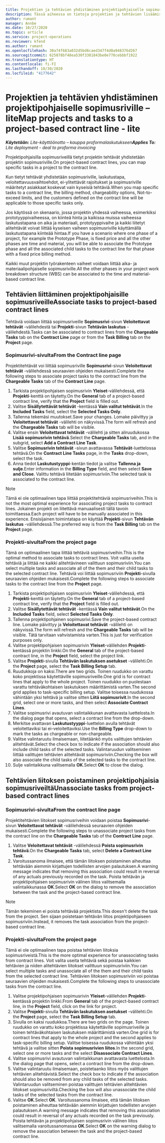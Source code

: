 ```yaml
---
title: Projektien ja tehtävien yhdistäminen projektipohjaiselle sopimusriville – lite
description: Tässä aiheessa on tietoja projektien ja tehtävien lisäämisestä sopimusriville ja niiden poistamisesta sopimusriviltä.
author: rumant
manager: Annbe
ms.date: 10/27/2020
ms.topic: article
ms.service: project-operations
ms.reviewer: kfend
ms.author: rumant
ms.openlocfilehash: 30a74f683a032d5bd6caed347f4d0a948376d267
ms.sourcegitcommit: 625878bf48ea530f3381843be0e778cebbbf1922
ms.translationtype: HT
ms.contentlocale: fi-FI
ms.lasthandoff: 10/30/2020
ms.locfileid: "4177642"
---
```

# <a name="map-projects-and-tasks-to-a-project-based-contract-line---lite"></a><span data-ttu-id="73ee4-103">Projektien ja tehtävien yhdistäminen projektipohjaiselle sopimusriville – lite</span><span class="sxs-lookup"><span data-stu-id="73ee4-103">Map projects and tasks to a project-based contract line - lite</span></span>

<span data-ttu-id="73ee4-104">_**Käytetään:** Lite-käyttöönotto – kauppa proformalaskutukseen_</span><span class="sxs-lookup"><span data-stu-id="73ee4-104">_**Applies To:** Lite deployment - deal to proforma invoicing_</span></span>

<span data-ttu-id="73ee4-105">Projektipohjaisilla sopimusriveillä tietyt projektin tehtävät yhdistetään projektin sopimusriville.</span><span class="sxs-lookup"><span data-stu-id="73ee4-105">On project-based contract lines, you can map specific tasks in a project to the contract line.</span></span>

<span data-ttu-id="73ee4-106">Kun tietyt tehtävät yhdistetään sopimusriville, laskutustapa, veloitettavuusvaihtoehdot, ei-ylitettävät rajoitukset ja sopimusriville määritetyt asiakkaat koskevat vain kyseisiä tehtäviä.</span><span class="sxs-lookup"><span data-stu-id="73ee4-106">When you map specific tasks to a contract line, the billing method, chargeability options, Not-to-exceed limits, and the customers defined on the contract line will be applicable to those specific tasks only.</span></span>

<span data-ttu-id="73ee4-107">Jos käytössä on skenaario, jossa projektin yhdessä vaiheessa, esimerkiksi prototyyppivaiheessa, on kiinteä hinta ja kaikissa muissa vaiheessa laskutustapana on aika ja materiaali, prototyyppivaihe ja kaikki liitetyt alitehtävät voivat liittää kyseisen vaiheen sopimusriville käyttämällä laskutustapana kiinteää hintaa.</span><span class="sxs-lookup"><span data-stu-id="73ee4-107">If you have a scenario where one phase of a project, for example the Prototype Phase, is fixed price and all the other phases are time and material, you will be able to associate the Prototype phase and all the associated child tasks to the contract line for that phase with a fixed price billing method.</span></span>

<span data-ttu-id="73ee4-108">Kaikki muut projektin työrakenteen vaiheet voidaan liittää aika- ja materiaalipohjaiselle sopimusriville.</span><span class="sxs-lookup"><span data-stu-id="73ee4-108">All the other phases in your project work breakdown structure (WBS) can be associated to the time and material-based contract line.</span></span>

## <a name="associate-tasks-to-project-based-contract-lines"></a><span data-ttu-id="73ee4-109">Tehtävien liittäminen projektipohjaisille sopimusriveille</span><span class="sxs-lookup"><span data-stu-id="73ee4-109">Associate tasks to project-based contract lines</span></span>

<span data-ttu-id="73ee4-110">Tehtäviä voidaan liittää sopimusriveille **Sopimusrivi**-sivun **Veloitettavat tehtävät** -välilehdestä tai **Projekti**-sivun **Tehtävän laskutus** -välilehdestä.</span><span class="sxs-lookup"><span data-stu-id="73ee4-110">Tasks can be associated to contract lines from the **Chargeable Tasks** tab on the **Contract Line** page or from the **Task Billing** tab on the **Project** page.</span></span>

### <a name="from-the-contract-line-page"></a><span data-ttu-id="73ee4-111">Sopimusrivi-sivulta</span><span class="sxs-lookup"><span data-stu-id="73ee4-111">From the Contract line page</span></span>

<span data-ttu-id="73ee4-112">Projektitehtävät voi liittää sopimusriville **Sopimusrivi**-sivun **Veloitettavat tehtävät** -välilehdessä seuraavien ohjeiden mukaisesti.</span><span class="sxs-lookup"><span data-stu-id="73ee4-112">Complete the following steps to associate project tasks to the contract line from the **Chargeable Tasks** tab of the **Contract Line** page.</span></span>

1. <span data-ttu-id="73ee4-113">Tarkista projektipohjaisen sopimusrivin **Yleiset**-välilehdessä, että **Projekti**-kenttä on täytetty.</span><span class="sxs-lookup"><span data-stu-id="73ee4-113">On the **General** tab of a project-based contract line, verify that the **Project** field is filled out.</span></span>
2. <span data-ttu-id="73ee4-114">Valitse **Sisällytettävät tehtävät** -kentässä **Vain valitut tehtävät**.</span><span class="sxs-lookup"><span data-stu-id="73ee4-114">In the **Included Tasks** field, select the **Selected Tasks Only**.</span></span>
3. <span data-ttu-id="73ee4-115">Tallenna tekemäsi muutokset.</span><span class="sxs-lookup"><span data-stu-id="73ee4-115">Save your changes.</span></span> <span data-ttu-id="73ee4-116">Lomake päivittyy ja **Veloitettavat tehtävät** -välilehti on näkyvissä.</span><span class="sxs-lookup"><span data-stu-id="73ee4-116">The form will refresh and the **Chargeable Tasks** tab will be visible.</span></span>
4. <span data-ttu-id="73ee4-117">Valitse ensin **Veloitettavat tehtävät** -välilehti ja sitten aliruudukossa **Lisää sopimusrivin tehtävä**.</span><span class="sxs-lookup"><span data-stu-id="73ee4-117">Select the **Chargeable Tasks** tab, and in the subgrid, select **Add a Contract Line Task**.</span></span>
5. <span data-ttu-id="73ee4-118">Valitse **Sopimusrivin tehtävät** -sivun avattavassa **Tehtävät**-luettelossa tehtävä.</span><span class="sxs-lookup"><span data-stu-id="73ee4-118">On the **Contract Line Tasks** page, in the **Tasks** drop-down, select the task.</span></span> 
6. <span data-ttu-id="73ee4-119">Anna tiedot **Laskutustyyppi**-kentän tiedot ja valitse **Tallenna ja sulje**.</span><span class="sxs-lookup"><span data-stu-id="73ee4-119">Enter information in the **Billing Type** field, and then select **Save and Close**.</span></span> <span data-ttu-id="73ee4-120">Valittu tehtävä liitetään sopimusriviin.</span><span class="sxs-lookup"><span data-stu-id="73ee4-120">The selected task is associated to the contract line.</span></span>

> [!NOTE]
> <span data-ttu-id="73ee4-121">Tämä ei ole optimaalinen tapa liittää projektitehtäviä sopimusriveihin.</span><span class="sxs-lookup"><span data-stu-id="73ee4-121">This is not the most optimal experience for associating project tasks to contract lines.</span></span> <span data-ttu-id="73ee4-122">Jokainen projekti on liitettävä manuaalisesti tällä tavoin toimittaessa.</span><span class="sxs-lookup"><span data-stu-id="73ee4-122">Each project will have to be manually associated in this experience.</span></span> <span data-ttu-id="73ee4-123">Ensisijainen toimintatapa on käyttää **Projekti**-sivun **Tehtävän laskutus** -välilehdessä.</span><span class="sxs-lookup"><span data-stu-id="73ee4-123">The preferred way is from the **Task Billing** tab on the **Project** page.</span></span>

### <a name="from-the-project-page"></a><span data-ttu-id="73ee4-124">Projekti-sivulta</span><span class="sxs-lookup"><span data-stu-id="73ee4-124">From the project page</span></span>

<span data-ttu-id="73ee4-125">Tämä on optimaalinen tapa liittää tehtäviä sopimusriveihin.</span><span class="sxs-lookup"><span data-stu-id="73ee4-125">This is the optimal method to associate tasks to contract lines.</span></span> <span data-ttu-id="73ee4-126">Voit valita useita tehtäviä ja liittää ne kaikki alitehtävineen valittuun sopimusriviin.</span><span class="sxs-lookup"><span data-stu-id="73ee4-126">You can select multiple tasks and associate all of the them and their child tasks to the selected contract line.</span></span> <span data-ttu-id="73ee4-127">Tehtäviä voi liittää sopimusriviin **Projekti**-sivulla seuraavien ohjeiden mukaisesti.</span><span class="sxs-lookup"><span data-stu-id="73ee4-127">Complete the following steps to associate tasks to the contract line from the **Project** page.</span></span>

1. <span data-ttu-id="73ee4-128">Tarkista projektipohjaisen sopimusrivin **Yleiset**-välilehdessä, että **Projekti**-kenttä on täytetty.</span><span class="sxs-lookup"><span data-stu-id="73ee4-128">On the **General** tab of a project-based contract line, verify that the **Project** field is filled out.</span></span>
2. <span data-ttu-id="73ee4-129">Valitse **Sisällytettävät tehtävät** -kentässä **Vain valitut tehtävät**.</span><span class="sxs-lookup"><span data-stu-id="73ee4-129">On the **Included Tasks** field, select **Selected Tasks Only**.</span></span>
3. <span data-ttu-id="73ee4-130">Tallenna projektipohjainen sopimusrivi.</span><span class="sxs-lookup"><span data-stu-id="73ee4-130">Save the project-based contract line.</span></span> <span data-ttu-id="73ee4-131">Lomake päivittyy ja **Veloitettavat tehtävät** -välilehti on näkyvissä.</span><span class="sxs-lookup"><span data-stu-id="73ee4-131">The form will refresh and the **Chargeable Tasks** tab will be visible.</span></span> <span data-ttu-id="73ee4-132">Tätä tarvitaan vahvistamista varten.</span><span class="sxs-lookup"><span data-stu-id="73ee4-132">This is just for verification purposes only.</span></span>
4. <span data-ttu-id="73ee4-133">Valitse projektipohjaisen sopimusrivin **Yleiset**-välilehden **Projekti**-kentässä projektin linkki.</span><span class="sxs-lookup"><span data-stu-id="73ee4-133">On the **General** tab of the project-based contract line, in the **Project** field, select the project link.</span></span>
5. <span data-ttu-id="73ee4-134">Valitse **Projekti**-sivulla **Tehtävän laskutuksen asetukset** -välilehti.</span><span class="sxs-lookup"><span data-stu-id="73ee4-134">On the **Project** page, select the **Task Billing Setup** tab.</span></span>
6. <span data-ttu-id="73ee4-135">Ruudukkoja on kaksi.</span><span class="sxs-lookup"><span data-stu-id="73ee4-135">There are two grids.</span></span> <span data-ttu-id="73ee4-136">Toinen ruudukko on varattu koko projektissa käytettäville sopimusriveille.</span><span class="sxs-lookup"><span data-stu-id="73ee4-136">One grid is for contract lines that apply to the whole project.</span></span> <span data-ttu-id="73ee4-137">Toinen ruudukko on puolestaan varattu tehtäväkohtaisen laskutuksen määrittämistä varten.</span><span class="sxs-lookup"><span data-stu-id="73ee4-137">The second grid applies to task-specific billing setup.</span></span> <span data-ttu-id="73ee4-138">Valitse toisessa ruudukossa vähintään yksi tehtävä ja valitse sitten **Liitä sopimusrivit**.</span><span class="sxs-lookup"><span data-stu-id="73ee4-138">In the second grid, select one or more tasks, and then select **Associate Contract Lines**.</span></span>
7. <span data-ttu-id="73ee4-139">Valitse sopimusrivi avautuvan valintaikkunan avattavasta luettelosta.</span><span class="sxs-lookup"><span data-stu-id="73ee4-139">In the dialog page that opens, select a contract line from the drop-down.</span></span>
8. <span data-ttu-id="73ee4-140">Merkitse avattavan **Laskutustyyppi**-luettelon avulla tehtävät veloitettaviksi tai ei-veloitettaviksi.</span><span class="sxs-lookup"><span data-stu-id="73ee4-140">Use the **Billing Type** drop-down to mark the tasks as chargeable or non-chargeable.</span></span>
9. <span data-ttu-id="73ee4-141">Valitse valintaruutu ilmaisemaan, liitetäänkö myös valittujen tehtävien alitehtävät.</span><span class="sxs-lookup"><span data-stu-id="73ee4-141">Select the check box to indicate if the association should also include child tasks of the selected tasks.</span></span> <span data-ttu-id="73ee4-142">Valintaruudun valitseminen liittää valittujen tehtävien alitehtävät sopimusriviin.</span><span class="sxs-lookup"><span data-stu-id="73ee4-142">Checking the box will also associate the child tasks of the selected tasks to the contract line.</span></span>
10. <span data-ttu-id="73ee4-143">Sulje valintaikkuna valitsemalla **OK**.</span><span class="sxs-lookup"><span data-stu-id="73ee4-143">Select **OK** to close the dialog.</span></span>

## <a name="unassociate-tasks-from-project-based-contract-lines"></a><span data-ttu-id="73ee4-144">Tehtävien liitoksen poistaminen projektipohjaisia sopimusriveiltä</span><span class="sxs-lookup"><span data-stu-id="73ee4-144">Unassociate tasks from project-based contract lines</span></span>

### <a name="from-the-contract-line-page"></a><span data-ttu-id="73ee4-145">Sopimusrivi-sivulta</span><span class="sxs-lookup"><span data-stu-id="73ee4-145">From the contract line page</span></span>

<span data-ttu-id="73ee4-146">Projektitehtävien liitokset sopimusriveihin voidaan poistaa **Sopimusrivi**-sivun **Veloitettavat tehtävät** -välilehdessä seuraavien ohjeiden mukaisesti.</span><span class="sxs-lookup"><span data-stu-id="73ee4-146">Complete the following steps to unassociate project tasks from the contract line on the **Chargeable Tasks** tab of the **Contract Line** page.</span></span>

1. <span data-ttu-id="73ee4-147">Valitse **Veloitettavat tehtävät** -välilehdessä **Poista sopimusrivin tehtävä**.</span><span class="sxs-lookup"><span data-stu-id="73ee4-147">On the **Chargeable Tasks** tab, select **Delete a Contract Line Task**.</span></span>
2. <span data-ttu-id="73ee4-148">Varoitussanoma ilmaisee, että tämän liitoksen poistaminen aiheuttaa tehtävään aiemmin kirjattujen todellisten arvojen palautuksen.</span><span class="sxs-lookup"><span data-stu-id="73ee4-148">A warning message indicates that removing this association could result in reversal of any actuals previously recorded on the task.</span></span> <span data-ttu-id="73ee4-149">Poista tehtävän ja projektipohjaisen sopimusrivin välinen liitos valitsemalla valintaikkunassa **OK**.</span><span class="sxs-lookup"><span data-stu-id="73ee4-149">Select **OK** on the dialog to remove the association between the task and the project-based contract line.</span></span> 

> [!NOTE]
> <span data-ttu-id="73ee4-150">Tämän tekeminen ei poista tehtävää projektista.</span><span class="sxs-lookup"><span data-stu-id="73ee4-150">This doesn't delete the task from the project.</span></span> <span data-ttu-id="73ee4-151">Sen sijaan poistetaan tehtävän liitos projektipohjaiseen sopimusriviin.</span><span class="sxs-lookup"><span data-stu-id="73ee4-151">Instead, it removes the task association from the project-based contract line.</span></span>

### <a name="from-the-project-page"></a><span data-ttu-id="73ee4-152">Projekti-sivulta</span><span class="sxs-lookup"><span data-stu-id="73ee4-152">From the project page</span></span>

<span data-ttu-id="73ee4-153">Tämä ei ole optimaalinen tapa poistaa tehtävien liitoksia sopimusriveistä.</span><span class="sxs-lookup"><span data-stu-id="73ee4-153">This is the more optimal experience for unassociating tasks from contract lines.</span></span> <span data-ttu-id="73ee4-154">Voit valita useita tehtäviä sekä poistaa kaikkien tehtävien ja niiden alitehtävien liitokset valittuun sopimusriviin.</span><span class="sxs-lookup"><span data-stu-id="73ee4-154">You can select multiple tasks and unassociate all of the them and their child tasks from the selected contract line.</span></span> <span data-ttu-id="73ee4-155">Tehtävien liitoksen sopimusriviin voi poistaa seuraavien ohjeiden mukaisesti.</span><span class="sxs-lookup"><span data-stu-id="73ee4-155">Complete the following steps to unassociate tasks from the contract line.</span></span>

1. <span data-ttu-id="73ee4-156">Valitse projektipohjaisen sopimusrivin **Yleiset**-välilehden **Projekti**-kentässä projektin linkki.</span><span class="sxs-lookup"><span data-stu-id="73ee4-156">From **General** tab of the project-based contract line, in the **Project** field, click on the link for project.</span></span>
2. <span data-ttu-id="73ee4-157">Valitse **Projekti**-sivulla **Tehtävän laskutuksen asetukset** -välilehti.</span><span class="sxs-lookup"><span data-stu-id="73ee4-157">On the **Project** page, select the **Task Billing Setup** tab.</span></span>
3. <span data-ttu-id="73ee4-158">Sivulla on kaksi ruudukkoa.</span><span class="sxs-lookup"><span data-stu-id="73ee4-158">There are two grids on the page.</span></span> <span data-ttu-id="73ee4-159">Toinen ruudukko on varattu koko projektissa käytettäville sopimusriveille ja toinen tehtäväkohtaisen laskutuksen määrittämistä varten.</span><span class="sxs-lookup"><span data-stu-id="73ee4-159">One grid is for contract lines that apply to the whole project and the second applies to task-specific billing setup.</span></span> <span data-ttu-id="73ee4-160">Valitse toisessa ruudukossa vähintään yksi tehtävä ja valitse sitten **Poista sopimusrivien liitos**.</span><span class="sxs-lookup"><span data-stu-id="73ee4-160">In the second grid, select one or more tasks and the select **Disassociate Contract Lines**.</span></span>
4. <span data-ttu-id="73ee4-161">Valitse sopimusrivi avautuvan valintaikkunan avattavasta luettelosta.</span><span class="sxs-lookup"><span data-stu-id="73ee4-161">In the  dialog page that opens, select a contract line from the drop-down.</span></span>
5. <span data-ttu-id="73ee4-162">Valitse valintaruutu ilmaisemaan, poistetaanko liitos myös valittujen tehtävien alitehtävistä.</span><span class="sxs-lookup"><span data-stu-id="73ee4-162">Select the check box to indicate if the association should also be removed from any child tasks of the selected tasks.</span></span> <span data-ttu-id="73ee4-163">Valintaruudun valitseminen poistaa valittujen tehtävien alitehtävien liitokset sopimusriviltä.</span><span class="sxs-lookup"><span data-stu-id="73ee4-163">Checking the box will also unassociate the child tasks of the selected tasks from the contract line.</span></span>
6. <span data-ttu-id="73ee4-164">Valitse **OK**.</span><span class="sxs-lookup"><span data-stu-id="73ee4-164">Select **OK**.</span></span> <span data-ttu-id="73ee4-165">Varoitussanoma ilmaisee, että tämän liitoksen poistaminen aiheuttaa tehtävään aiemmin kirjattujen todellisten arvojen palautuksen.</span><span class="sxs-lookup"><span data-stu-id="73ee4-165">A warning message indicates that removing this association could result in reversal of any actuals recorded on the task previously.</span></span> <span data-ttu-id="73ee4-166">Poista tehtävän ja projektipohjaisen sopimusrivin välinen liitos valitsemalla varoitussanomassa **OK**.</span><span class="sxs-lookup"><span data-stu-id="73ee4-166">Select **OK** on the warning dialog to remove the association between the task and the project-based contract line.</span></span>
